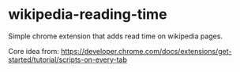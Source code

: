 # wikipedia-reading-time
Simple chrome extension that adds read time on wikipedia pages.

Core idea from: https://developer.chrome.com/docs/extensions/get-started/tutorial/scripts-on-every-tab 
